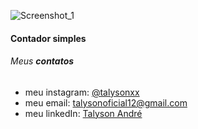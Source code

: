 ![Screenshot_1](https://user-images.githubusercontent.com/79946114/131404171-ba76e8d4-9763-492a-b6fd-575835ffee9c.png)
#### Contador simples

###### Meus **contatos**

  * meu instagram: [@talysonxx](https://instagram.com/talysonxx)
  * meu email: talysonoficial12@gmail.com
  * meu linkedIn:  [Talyson André](https://www.linkedin.com/in/talyson-andre-101897170/)

